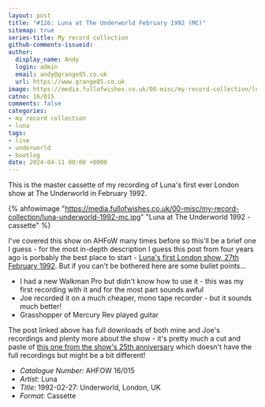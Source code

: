 ```yaml
---
layout: post
title: "#126: Luna at The Underworld February 1992 (MC)"
sitemap: true
series-title: My record collection
github-comments-issueid:
author:
  display_name: Andy
  login: admin
  email: andy@grange85.co.uk
  url: https://www.grange85.co.uk
image: https://media.fullofwishes.co.uk/00-misc/my-record-collection/luna-underworld-1992-mc.jpg
catno: 16/015
comments: false
categories:
- my record collection
- luna
tags:
- live
- underworld
- bootleg
date: 2024-04-11 00:00 +0000
---
```

This is the master cassette of my recording of Luna's first ever London show at The Underworld in February 1992.

{% ahfowimage "https://media.fullofwishes.co.uk/00-misc/my-record-collection/luna-underworld-1992-mc.jpg" "Luna at The Underworld 1992 - cassette" %}

I've covered this show on AHFoW many times before so this'll be a brief one I guess - for the most in-depth description I guess this post from four years ago is porbably the best place to start - [Luna's first London show, 27th February 1992](/2020/02/27/lunas-first-london-show-27-feb-1992/). But if you can't be bothered here are some bullet points...

<!--more-->

 - I had a new Walkman Pro but didn't know how to use it - this was my first recording with it and for the most part sounds awful
 - Joe recorded it on a much cheaper, mono tape recorder - but it sounds much better!
 - Grasshopper of Mercury Rev played guitar

The post linked above has full downloads of both mine and Joe's recordings and plenty more about the show - it's pretty much a cut and paste of [this one from the show's 25th anniversary](/2017/02/27/download-luna-in-london-25-years-ago/) which doesn't have the full recordings but might be a bit different!

 - *Catalogue Number:* AHFOW 16/015
 - *Artist:* Luna
 - *Title:* 1992-02-27: Underworld, London, UK
 - *Format:* Cassette


